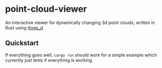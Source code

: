 # point-cloud-viewer

An interactive viewer for dynamically changing 3d point clouds, written in Rust using [three_d](https://github.com/asny/three-d)

## Quickstart

If everything goes well, `cargo run` should work for a simple example which currently just tests if everything is working.
